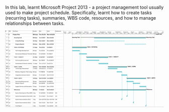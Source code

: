 In this lab, learnt Microsoft Project 2013 - a project management tool usually used to make project schedule. Specifically, learnt how to create tasks (recurring tasks), summaries, WBS code, resources, and how to manage relationships between tasks. 

<img src="https://github.com/cmoulika009/Software-Methods-and-Tools/blob/master/SMT%20Tutorials/Lab%201_Microsoft%20Project%202013/Lab-1-Solution.gif">
